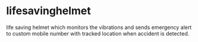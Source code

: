 # lifesavinghelmet
life saving helmet which monitors the vibrations and sends emergency alert to custom mobile number with tracked location when accident is detected.
